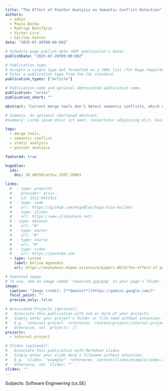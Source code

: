```yaml
---
title: "The Effect of Pointer Analysis on Semantic Conflict Detection"
authors:
  - admin
  - Paulo Borba
  - Rodrigo Bonifácio
  - Victor Lira
  - Galileu Santos
date: "2025-07-26T00:00:00Z"

# Schedule page publish date (NOT publication's date).
publishDate: "2025-07-26T00:00:00Z"

# Publication type.
# Accepts a single type but formatted as a YAML list (for Hugo requirements).
# Enter a publication type from the CSL standard.
publication_types: ["article"]

# Publication name and optional abbreviated publication name.
publication: "arxiv"
publication_short: ""

abstract: "Current merge tools don't detect semantic conflicts, which occur when changes from different developers are textually integrated but semantically interfere with each other. Although researchers have proposed static analyses for detecting semantic conflicts, these analyses suffer from significant false positive rates. To understand whether such false positives could be reduced by using pointer analysis in the implementation of semantic conflict static analyses, we conduct an empirical study. We implement the same analysis with and without pointer analysis, run them on two datasets, observe how often they differ, and compare their accuracy and computational performance. Although pointer analysis is known to improve precision in static analysis, we find that its effect on semantic conflict detection can be drastic: we observe a significant reduction in timeouts and false positives, but also a significant increase in false negatives, with prohibitive drops in recall and F1-score. These results suggest that, in the context of semantic conflict detection, we should explore hybrid analysis techniques, combining aspects of both implementations we compare in our study."

# Summary. An optional shortened abstract.
#summary: Lorem ipsum dolor sit amet, consectetur adipiscing elit. Duis posuere tellus ac convallis placerat. Proin tincidunt magna sed ex sollicitudin condimentum.

tags:
  - merge tools,
  - semantic conflict
  - static analysis
  - pointer analysis

featured: true

hugoblox:
  ids:
    doi: 10.48550/arXiv.2507.20081

links:
  #  - type: preprint
  #    provider: arxiv
  #    id: 1512.04133v1
  #  - type: code
  #    url: https://github.com/HugoBlox/hugo-blox-builder
  #  - type: slides
  #    url: https://www.slideshare.net/
  # - type: dataset
  #    url: "#"
  #  - type: poster
  #    url: "#"
  #  - type: source
  #    url: "#"
  #  - type: video
  #    url: https://youtube.com
  - type: custom
    label: Online Appendix
    url: https://anonymous.4open.science/w/papers-AEC8/the-effect-of-pointer-analysis-for-semantic-conflict-detection.html

# Featured image
# To use, add an image named `featured.jpg/png` to your page's folder.
image:
  caption: "Image credit: [**Gemini**](https://gemini.google.com/)"
  focal_point: ""
  preview_only: false

# Associated Projects (optional).
#   Associate this publication with one or more of your projects.
#   Simply enter your project's folder or file name without extension.
#   E.g. `internal-project` references `content/project/internal-project/index.md`.
#   Otherwise, set `projects: []`.
projects:
  - internal-project

# Slides (optional).
#   Associate this publication with Markdown slides.
#   Simply enter your slide deck's filename without extension.
#   E.g. `slides: "example"` references `content/slides/example/index.md`.
#   Otherwise, set `slides: ""`.
slides: ""
---
```


Subjects: Software Engineering (cs.SE)
